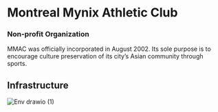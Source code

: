 # Montreal Mynix Athletic Club
### Non-profit Organization
MMAC was officially incorporated in August 2002. Its sole purpose is to encourage culture preservation of its city’s Asian community through sports.

## Infrastructure
![Env drawio (1)](https://github.com/mmac-club/portal/assets/99679597/4464ea71-b57e-4e07-ad3b-f0ad3f61828a)
